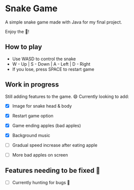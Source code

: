 # Snake Game
A simple snake game made with Java for my final project.

Enjoy the :snake:!

## How to play

* Use WASD to control the snake
* W - Up | S - Down | A - Left | D - Right
* If you lose, press SPACE to restart game

## Work in progress
  Still adding features to the game. :smile:
  Currently looking to add:
- [x] Image for snake head & body
- [x] Restart game option
- [x] Game ending apples (bad apples)
- [x] Background music
- [ ] Gradual speed increase after eating apple
- [ ] More bad apples on screen


## Features needing to be fixed :wrench:
- [ ] Currently hunting for bugs :bug:
